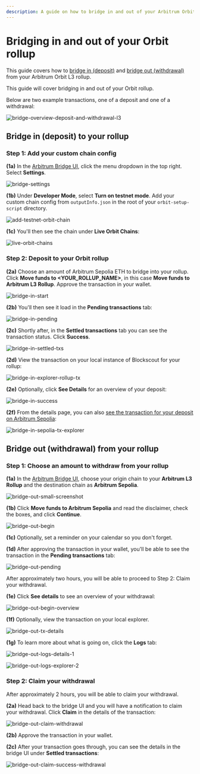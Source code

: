 ```yaml
---
description: A guide on how to bridge in and out of your Arbitrum Orbit rollup.
---
```


# Bridging in and out of your Orbit rollup

This guide covers how to [bridge in (deposit)](#bridge-in-deposit-to-your-rollup)
and [bridge out (withdrawal)](#bridge-out-withdrawal-from-your-rollup)
from your Arbitrum Orbit L3 rollup.

This guide will cover bridging in and out of your Orbit rollup.

Below are two example transactions, one of a deposit and one of a withdrawal:

![bridge-overview-deposit-and-withdrawal-l3](/arbitrum/bridge-overview-deposit-and-withdrawal-l3.png)

## Bridge in (deposit) to your rollup

###  Step 1: Add your custom chain config

**(1a)** In the [Arbitrum Bridge UI](https://bridge.arbitrum.io/),
click the menu dropdown in the top right.
Select **Settings**.

![bridge-settings](/arbitrum/bridge-settings.png)

**(1b)** Under **Developer Mode**, select **Turn on testnet mode**.
Add your custom chain config from `outputInfo.json` in the root of your
`orbit-setup-script` directory.

![add-testnet-orbit-chain](/arbitrum/add-custom-chain-to-bridge.png)

**(1c)** You'll then see the chain under **Live Orbit Chains**:

![live-orbit-chains](/arbitrum/live-orbit-chains.png)

### Step 2: Deposit to your Orbit rollup

**(2a)** Choose an amount of Arbitrum Sepolia ETH to bridge into
your rollup. Click **Move funds to <YOUR_ROLLUP_NAME>**,
in this case **Move funds to Arbitrum L3 Rollup**.
Approve the transaction in your wallet. 

![bridge-in-start](/arbitrum/bridge-in-start.png)

**(2b)** You'll then see it load in the **Pending transactions** tab:

![bridge-in-pending](/arbitrum/bridge-in-pending-txs.png)

**(2c)** Shortly after, in the **Settled transactions** tab you can see the transaction status. Click **Success**.

![bridge-in-settled-txs](/arbitrum/bridge-in-settled-txs.png)

**(2d)** View the transaction on your local instance of Blockscout
for your rollup:

![bridge-in-explorer-rollup-tx](/arbitrum/bridge-in-explorer-rollup-tx.png)

**(2e)** Optionally, click **See Details** for an overview of your deposit:

![bridge-in-success](/arbitrum/bridge-in-success.png)

**(2f)** From the details page, you can also
[see the transaction for your deposit on Arbitrum Sepolia](https://sepolia.arbiscan.io/tx/0xf700e6dde8b7891e27a806a78a0ab4efb7bb40fbea19ca966a2c8922c61c9c50):

![bridge-in-sepolia-tx-explorer](/arbitrum/bridge-in-sepolia-tx-explorer.png)

## Bridge out (withdrawal) from your rollup

### Step 1: Choose an amount to withdraw from your rollup

**(1a)** In the [Arbitrum Bridge UI](https://bridge.arbitrum.io/),
choose your origin chain to your **Arbitrum L3 Rollup** and
the destination chain as **Arbitrum Sepolia**.

![bridge-out-small-screenshot](/arbitrum/bridge-out-small-screenshot.png)

**(1b)** Click **Move funds to Arbitrum Sepolia** and read the
disclaimer, check the boxes, and click **Continue**.

![bridge-out-begin](/arbitrum/bridge-out-begin.png)

**(1c)** Optionally, set a reminder on your calendar so you don't forget.

**(1d)** After approving the transaction in your wallet, you'll be
able to see the transaction in the **Pending transactions** tab:

![bridge-out-pending](/arbitrum/bridge-out-pending.png)

After approximately two hours, you will be able to proceed to
Step 2: Claim your withdrawal.

**(1e)** Click **See details** to see an overview of your withdrawal:

![bridge-out-begin-overview](/arbitrum/bridge-out-begin-overview.png)

**(1f)** Optionally, view the transaction on your local explorer.

![bridge-out-tx-details](/arbitrum/bridge-out-rollup-tx-details.png)

**(1g)** To learn more about what is going on, click the **Logs** tab:

![bridge-out-logs-details-1](/arbitrum/bridge-out-logs-details-1.png)

![bridge-out-logs-explorer-2](/arbitrum/bridge-out-logs-explorer-2.png)

### Step 2: Claim your withdrawal

After approximately 2 hours, you will be able to claim your
withdrawal.

**(2a)** Head back to the bridge UI and you will have a notification
to claim your withdrawal. Click **Claim** in the details
of the transaction:

![bridge-out-claim-withdrawal](/arbitrum/bridge-out-claim-withdrawal.png)

**(2b)** Approve the transaction in your wallet.

**(2c)** After your transaction goes through, you can see the details
in the bridge UI under **Settled transactions**:

![bridge-out-claim-success-withdrawal](/arbitrum/bridge-out-claim-success-withdrawal.png)
